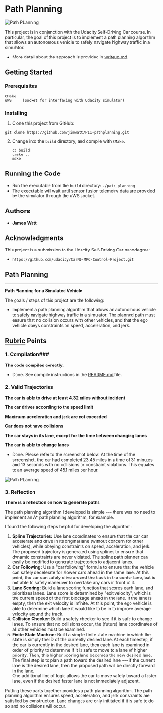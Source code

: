 # Path Planning

![Path PLanning](/home/philip/sdc/P11-pathplanning/score.png)

This project is in conjunction with the Udacity Self-Driving Car course.  In particular, the goal of this project is to implement a path planning algorithm that allows an autonomous vehicle to safely navigate highway traffic in a simulator.

* More detail about the approach is provided in [writeup.md](./writeup.md).

## Getting Started

### Prerequisites

```
CMake
uWS		(Socket for interfacing with Udacity simulator)	
```

### Installing

1. Clone this project from GitHub:

```
git clone https://github.com/jimwatt/P11-pathplanning.git
```

2. Change into the `build` directory, and compile with `CMake`.

   ```
   cd build
   cmake ..
   make
   ```

## Running the Code

* Run the executable from the `build` directory:
  ```./path_planning```
* The executable will wait until sensor fusion telemetry data are provided by the simulator through the uWS socket.





## Authors

* **James Watt**

<!--## License

This project is licensed under the MIT License - see the [LICENSE.md](LICENSE.md) file for details-->

## Acknowledgments
This project is a submission to the Udacity Self-Driving Car nanodegree:

* ```
  https://github.com/udacity/CarND-MPC-Control-Project.git
  ```

## Path Planning

------

**Path Planning for a Simulated Vehicle**

The goals / steps of this project are the following:

- Implement a path planning algorithm that allows an autonomous vehicle to safely navigate highway traffic in a simulator.  The planned path must ensure that no collision occurs with other vehicles, and that the ego vehicle obeys constraints on speed, acceleration, and jerk. 

## [Rubric](https://review.udacity.com/#!/rubrics/513/view) Points

### 1. Compilation###

**The code compiles corectly.**

- Done.  See compile instructions in the [README.md](README.md) file.

### 2. Valid Trajectories

**The car is able to drive at least 4.32 miles without incident**

**The car drives according to the speed limit**

**Maximum acceleration and jerk are  not exceeded**

**Car does not have collisions**

**The car stays in its lane, except for the time between changing lanes**

**The car is able to change lanes**

- Done.  Please refer to the screenshot below.  At the time of the screenshot, the car had completed 23.45 miles in a time of 31 minutes and 13 seconds with no collisions or constraint violations.  This equates to an average speed of 45.1 miles per hour.

![Path PLanning](/home/philip/sdc/P11-pathplanning/score.png)

### 3. Reflection

**There is a reflection on how to generate paths**

The path planning algorithm I developed is simple --- there was no need to implement an A* path planning algorithm, for example.

I found the following steps helpful for developing the algorithm:

1. **Spline Trajectories:**  Use lane coordinates to ensure that the car can accelerate and drive in its original lane (without concern for other vehicles), while obeying constraints on speed, acceleration, and jerk.  The proposed trajectory is generated using splines to ensure that dynamic constraints are never violated.  The spline path planner can easily be modified to generate trajectories to adjacent lanes.
2. **Car Following:**  Use a "car following" formula to ensure that the vehicle can safely decelerate for slower cars ahead in the same lane.  At this point, the car can safely drive around the track in the center lane, but is not able to safely maneuver to overtake any cars in front of it.
3. **Lane Scoring:**  Build a lane scoring function that scores each lane, and prioritizes lanes.  Lane score is determined by "exit velocity", which is the current speed of the first blockage ahead in the lane.  If the lane is empty,  then the exit velocity is infinite.  At this point, the ego vehicle is able to determine which lane it would like to be in to improve average velocity around the track.
4. **Collision Checker:**  Build a safety checker to see if it is safe to change lanes.  To ensure that no collisions occur, the (future) lane coordinates of all other vehicles must be examined.
5. **Finite State Machine:**  Build a simple finite state machine in which the state is simply the ID of the currently desired lane.  At each timestep, if the car is currently in the desired lane, then each lane is examined in order of priority to determine if it is safe to move to a lane of higher priority.  Then, this higher scoring lane becomes the new desired lane.  The final step is to plan a path toward the desired lane --- if the current lane is the desired lane, then the proposed path will be directly forward in the lane.  
   One additional line of logic allows the car to move safely toward a faster lane, even if the desired faster lane is not immediately adjacent.

Putting these parts together provides a path planning algorithm.  The path planning algorithm ensures speed, acceleration, and jerk constraints are satisfied by construction.  Lane changes are only inititated if it is safe to do so and no collisions will occur.


